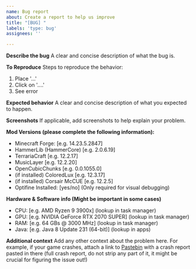 ```yaml
---
name: Bug report
about: Create a report to help us improve
title: "[BUG] "
labels: 'type: bug'
assignees: ''

---
```


**Describe the bug**
A clear and concise description of what the bug is.

**To Reproduce**
Steps to reproduce the behavior:
1. Place '...'
2. Click on '....'
3. See error

**Expected behavior**
A clear and concise description of what you expected to happen.

**Screenshots**
If applicable, add screenshots to help explain your problem.

**Mod Versions (please complete the following information):**
 - Minecraft Forge: [e.g. 14.23.5.2847]
 - HammerLib (HammerCore) [e.g. 2.0.6.19]
 - TerrariaCraft [e.g. 12.2.17]
 - MusicLayer [e.g. 12.2.20]
 - OpenCubicChunks [e.g. 0.0.1055.0]
 - (if installed) ColoredLux [e.g. 12.3.17]
 - (if installed) Corsair McCUE [e.g. 12.2.5]
 - Optifine Installed: [yes/no] (Only required for visual debugging)
 
 **Hardware & Software info (Might be important in some cases)**
 - CPU: [e.g. AMD Ryzen 9 3900x] (lookup in task manager)
 - GPU: [e.g. NVIDIA GeForce RTX 2070 SUPER] (lookup in task manager)
 - RAM: [e.g. 64 GBs @ 3000 MHz] (lookup in task manager)
 - Java: [e.g. Java 8 Update 231 (64-bit)] (lookup in apps)

**Additional context**
Add any other context about the problem here. For example, if your game crashes, attach a link to [Pastebin](pastebin.com) with a crash report pasted in there (full crash report, do not strip any part of it, it might be crucial for figuring the issue out!)
